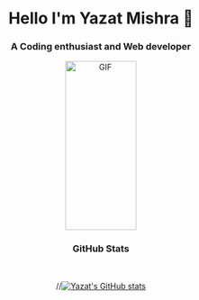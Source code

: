 <h1 align="center">Hello I'm Yazat Mishra 👋</h1>
<h3 align="center">A Coding enthusiast and Web developer</h3>
<div align="center">
    <img align="center" alt="GIF" width=50% max-width="380px" height="300px" src="https://i.pinimg.com/originals/77/ca/a3/77caa32884d735d439ade45ba37feaf2.gif"/>
</div>

<div align="center">
    
### GitHub Stats

<br/>

//[![Yazat's GitHub stats](https://github-readme-stats.vercel.app/api?username=Potafe)](https://github.com/anuraghazra/github-readme-stats)

</div>

